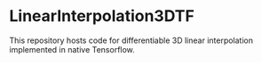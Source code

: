 # LinearInterpolation3DTF

This repository hosts code for differentiable 3D linear interpolation implemented in native Tensorflow. 
